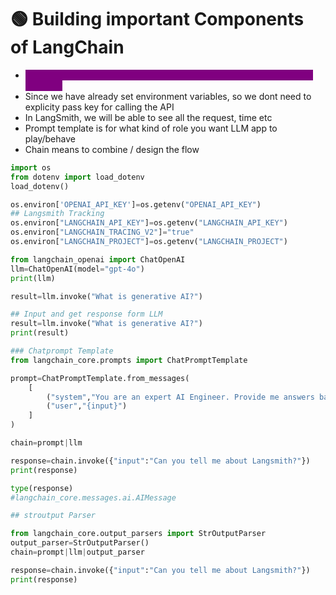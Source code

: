 # 🟢 Building important Components of LangChain

* <mark style="color:purple;background-color:purple;">**Notice how values of placeholders has been passed in invoke using chaining**</mark>
* Since we have already set environment variables, so we dont need to explicity pass key for calling the API
* In LangSmith, we will be able to see all the request, time etc
* Prompt template is for what kind of role you want LLM app to play/behave
* Chain means to combine / design the flow

```python
import os
from dotenv import load_dotenv
load_dotenv()

os.environ['OPENAI_API_KEY']=os.getenv("OPENAI_API_KEY")
## Langsmith Tracking
os.environ["LANGCHAIN_API_KEY"]=os.getenv("LANGCHAIN_API_KEY")
os.environ["LANGCHAIN_TRACING_V2"]="true"
os.environ["LANGCHAIN_PROJECT"]=os.getenv("LANGCHAIN_PROJECT")

from langchain_openai import ChatOpenAI
llm=ChatOpenAI(model="gpt-4o")
print(llm)

result=llm.invoke("What is generative AI?")

## Input and get response form LLM
result=llm.invoke("What is generative AI?")
print(result)

### Chatprompt Template
from langchain_core.prompts import ChatPromptTemplate

prompt=ChatPromptTemplate.from_messages(
    [
        ("system","You are an expert AI Engineer. Provide me answers based on the questions"),
        ("user","{input}")
    ]
)

chain=prompt|llm

response=chain.invoke({"input":"Can you tell me about Langsmith?"})
print(response)

type(response)
#langchain_core.messages.ai.AIMessage

## stroutput Parser

from langchain_core.output_parsers import StrOutputParser
output_parser=StrOutputParser()
chain=prompt|llm|output_parser

response=chain.invoke({"input":"Can you tell me about Langsmith?"})
print(response)
```
